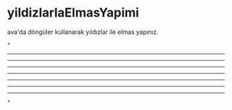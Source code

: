 # yildizlarlaElmasYapimi

ava'da döngüler kullanarak yıldızlar ile elmas yapınız.

    *    
   ***    
  *****  
 *******  
*********  
 *******  
  *****  
   ***  
    *
